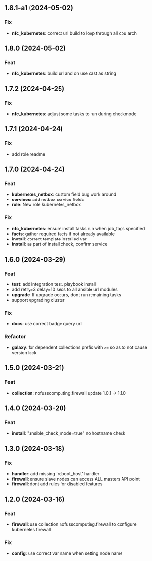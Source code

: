 ## 1.8.1-a1 (2024-05-02)

### Fix

- **nfc_kubernetes**: correct url build to loop through all cpu arch

## 1.8.0 (2024-05-02)

### Feat

- **nfc_kubernetes**: build url and on use cast as string

## 1.7.2 (2024-04-25)

### Fix

- **nfc_kubernetes**: adjust some tasks to run during checkmode

## 1.7.1 (2024-04-24)

### Fix

- add role readme

## 1.7.0 (2024-04-24)

### Feat

- **kubernetes_netbox**: custom field bug work around
- **services**: add netbox service fields
- **role**: New role kubernetes_netbox

### Fix

- **nfc_kubernetes**: ensure install tasks run when job_tags specified
- **facts**: gather required facts if not already available
- **install**: correct template installed var
- **install**: as part of install check, confirm service

## 1.6.0 (2024-03-29)

### Feat

- **test**: add integration test. playbook install
- add retry=3 delay=10 secs to all ansible url modules
- **upgrade**: If upgrade occurs, dont run remaining tasks
- support upgrading cluster

### Fix

- **docs**: use correct badge query url

### Refactor

- **galaxy**: for dependent collections prefix with `>=` so as to not cause version lock

## 1.5.0 (2024-03-21)

### Feat

- **collection**: nofusscomputing.firewall update 1.0.1 -> 1.1.0

## 1.4.0 (2024-03-20)

### Feat

- **install**: "ansible_check_mode=true" no hostname check

## 1.3.0 (2024-03-18)

### Fix

- **handler**: add missing 'reboot_host' handler
- **firewall**: ensure slave nodes can access ALL masters API point
- **firewall**: dont add rules for disabled features

## 1.2.0 (2024-03-16)

### Feat

- **firewall**: use collection nofusscomputing.firewall to configure kubernetes firewall

### Fix

- **config**: use correct var name when setting node name

